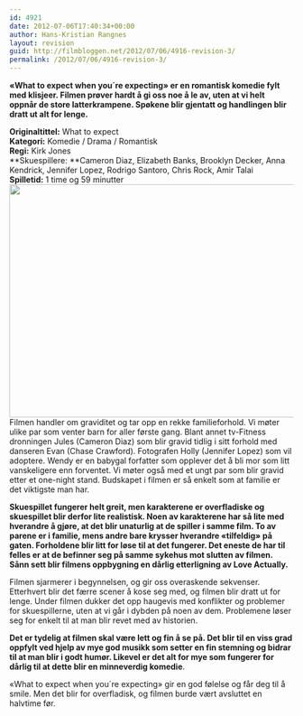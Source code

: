 ```yaml
---
id: 4921
date: 2012-07-06T17:40:34+00:00
author: Hans-Kristian Rangnes
layout: revision
guid: http://filmbloggen.net/2012/07/06/4916-revision-3/
permalink: /2012/07/06/4916-revision-3/
---
```

**«What to expect when you´re expecting» er en romantisk komedie fylt med klisjeer. Filmen prøver hardt å gi oss noe å le av, uten at vi helt oppnår de store latterkrampene. Spøkene blir gjentatt og handlingen blir dratt ut alt for lenge.**<!--more-->

**Originaltittel:** What to expect  
**Kategori:** Komedie / Drama / Romantisk  
**Regi:** Kirk Jones  
**Skuespillere: **Cameron Diaz, Elizabeth Banks, Brooklyn Decker, Anna Kendrick, Jennifer Lopez, Rodrigo Santoro, Chris Rock, Amir Talai  
**Spilletid:** 1 time og 59 minutter  
<a href="http://filmbloggen.net/2012/07/06/4916/wte_07591-cr2/" rel="attachment wp-att-4918"><img class="alignnone size-large wp-image-4918" src="http://filmbloggen.net/wp-content/uploads//2012/07/kcfjrsu5-620x413.jpg" alt="" width="620" height="413" /></a>  
Filmen handler om graviditet og tar opp en rekke familieforhold. Vi møter ulike par som venter barn for aller første gang. Blant annet tv-Fitness dronningen Jules (Cameron Diaz) som blir gravid tidlig i sitt forhold med danseren Evan (Chase Crawford). Fotografen Holly (Jennifer Lopez) som vil adoptere. Wendy er en babygal forfatter som opplever det å bli mor som litt vanskeligere enn forventet. Vi møter også med et ungt par som blir gravid etter et one-night stand. Budskapet i filmen er så enkelt som at familie er det viktigste man har.

**Skuespillet fungerer helt greit, men karakterene er overfladiske og skuespillet blir derfor lite realistisk. Noen av karakterene har så lite med hverandre å gjøre, at det blir unaturlig at de spiller i samme film. To av parene er i familie, mens andre bare krysser hverandre «tilfeldig» på gaten. Forholdene blir litt for løse til at det fungerer. Det eneste de har til felles er at de befinner seg på samme sykehus mot slutten av filmen. Sånn sett blir filmens oppbygning en dårlig etterligning av Love Actually.**

Filmen sjarmerer i begynnelsen, og gir oss overaskende sekvenser. Etterhvert blir det færre scener å kose seg med, og filmen blir dratt ut for lenge. Under filmen dukker det opp haugevis med konflikter og problemer for skuespillerne, uten at vi går i dybden på noen av dem. Problemene løser seg for enkelt til at man blir revet med av historien.

**Det er tydelig at filmen skal være lett og fin å se på. Det blir til en viss grad oppfylt ved hjelp av mye god musikk som setter en fin stemning og bidrar til at man blir i godt humør. Likevel er det alt for mye som fungerer for dårlig til at dette blir en minneverdig komedie**.

«What to expect when you´re expecting» gir en god følelse og får deg til å smile. Men det blir for overfladisk, og filmen burde vært avsluttet en halvtime før.